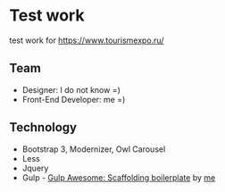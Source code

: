 # Test work

test work for https://www.tourismexpo.ru/



## Team

* Designer: I do not know =)
* Front-End Developer: me =)

## Technology

* Bootstrap 3, Modernizer, Owl Carousel
* Less
* Jquery
* Gulp - [Gulp Awesome: Scaffolding boilerplate](http://enkil.github.io/template-frontend/) by [me](https://github.com/Enkil)
